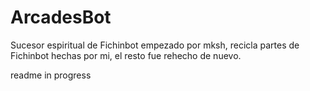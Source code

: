 # ArcadesBot
Sucesor espiritual de Fichinbot empezado por mksh, recicla partes de Fichinbot hechas por mi, el resto fue rehecho de nuevo. 

readme in progress
